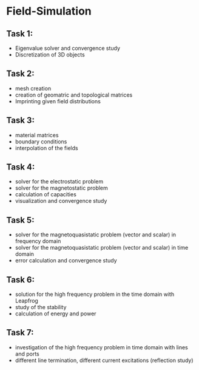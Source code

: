 # Field-Simulation
## Task 1:
- Eigenvalue solver and convergence study
- Discretization of 3D objects
## Task 2:
- mesh creation
- creation of geomatric and topological matrices
- Imprinting given field distributions
## Task 3:
- material matrices
- boundary conditions
- interpolation of the fields
## Task 4:
- solver for the electrostatic problem
- solver for the magnetostatic problem
- calculation of capacities
- visualization and convergence study
## Task 5:
- solver for the magnetoquasistatic problem (vector and scalar) in frequency domain
- solver for the magnetoquasistatic problem (vector and scalar) in time domain
- error calculation and convergence study
## Task 6:
- solution for the high frequency problem in the time domain with Leapfrog
- study of the stability
- calculation of energy and power
## Task 7:
- investigation of the high frequency problem in time domain with lines and ports
- different line termination, different current excitations (reflection study)

